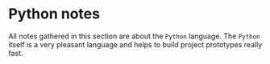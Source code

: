 # Python notes
All notes gathered in this section are about the `Python` language.
The `Python` itself is a very pleasant language and helps to build project prototypes really fast.
